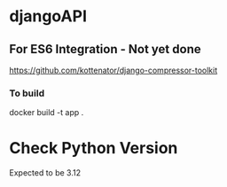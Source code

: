 # djangoAPI

## For ES6 Integration - Not yet done
https://github.com/kottenator/django-compressor-toolkit

### To build
docker build -t app .

# Check Python Version
Expected to be 3.12